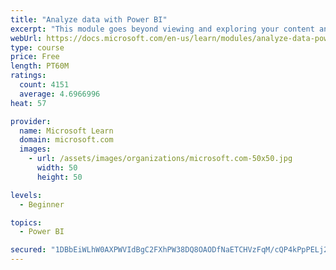 ```yaml
---
title: "Analyze data with Power BI"
excerpt: "This module goes beyond viewing and exploring your content and explains how to interact with it by working with reports and dashboards to uncover and share new business insights."
webUrl: https://docs.microsoft.com/en-us/learn/modules/analyze-data-power-bi/
type: course
price: Free
length: PT60M
ratings:
  count: 4151
  average: 4.6966996
heat: 57

provider:
  name: Microsoft Learn
  domain: microsoft.com
  images:
    - url: /assets/images/organizations/microsoft.com-50x50.jpg
      width: 50
      height: 50

levels:
  - Beginner

topics:
  - Power BI

secured: "1DBbEiWLhW0AXPWVIdBgC2FXhPW38DQ8OAODfNaETCHVzFqM/cQP4kPpPELj2gSLRXDP/0twKB5acwnSGaLfFjkJYgMiD9uNOLhtNHsTYDJ0/eJPsyfg0ueRtUKqw+uV12SqLZdMVWLnyzLr7la4D9LaiBAOh9bhdy8RqrxX3lFu8G2VuJJaNuFsS4yJatFqHjn0fNo3++kHCtoZxC9kWf1Stu+gs7/qrkHxfF7d+hbUT+3Zbxbao2MQ5fzU+f/pGl+wKcMkirLDpZvKJzT725E1RYAzpNOfVEigTE+KMuF9AofBjiGoQeWHBrVgcSpkVSBEJSrzWOBuXmWTJxgWDTF7WDBqOXR0nMiP0kcWMS4BPu18dsWrVN/dVeoaO/lCYBu2GeDUpTfdHv+En36H3w==;3hdUfnaTDc1dl3our3SSpA=="
---
```


